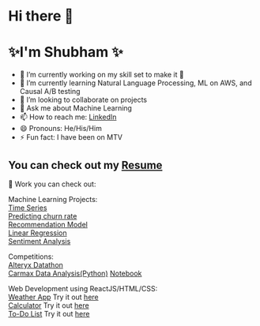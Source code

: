 # Hi there 👋
# ✨I'm Shubham ✨

- 🔭 I’m currently working on my skill set to make it :muscle:
- 🌱 I’m currently learning Natural Language Processing, ML on AWS, and Causal A/B testing
- 👯 I’m looking to collaborate on projects
- 💬 Ask me about Machine Learning
- 📫 How to reach me: [LinkedIn](https://www.linkedin.com/in/shubham-utdallas/)
- 😄 Pronouns: He/His/Him
- ⚡ Fun fact: I have been on MTV

## You can check out my [Resume](https://shubham14yadav.github.io/Resume/)

📝 Work you can check out:

Machine Learning Projects:<br>
[Time Series](https://github.com/shubham14yadav/Predicting_Sales_Time_Series)<br>
[Predicting churn rate](https://github.com/shubham14yadav/Banking_Predictive)<br>
[Recommendation Model](https://github.com/shubham14yadav/Recommendation-Models)<br>
[Linear Regression](https://github.com/shubham14yadav/Linear_Regression)<br>
[Sentiment Analysis](https://github.com/shubham14yadav/Sentiment-Analysis)<br>

Competitions:<br>
[Alteryx Datathon](https://github.com/shubham14yadav/Alteryx-Competition)<br>
[Carmax Data Analysis(Python)](https://github.com/shubham14yadav/Carmax_competition) [Notebook](https://github.com/shubham14yadav/Carmax_competition/blob/main/carmax_competition.ipynb)<br>

Web Development using ReactJS/HTML/CSS:<br>
[Weather App](https://github.com/shubham14yadav/my_weather_app) Try it out [here](https://shubham14yadav.github.io/my_weather_app/)<br>
[Calculator](https://github.com/shubham14yadav/My_Calculator)  Try it out [here](https://shubham14yadav.github.io/My_Calculator/)<br>
[To-Do List](https://shubham14yadav.github.io/first-app/ ) Try it out [here](https://shubham14yadav.github.io/first-app/)


